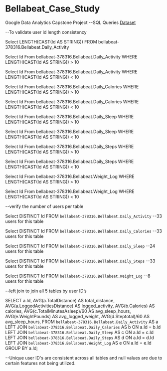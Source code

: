 # Bellabeat_Case_Study
Google Data Analytics Capstone Project
--SQL Queries 
[Dataset](https://www.kaggle.com/datasets/arashnic/fitbit)

--To validate user id length consistency 

Select LENGTH(CAST(Id AS STRING)) 
FROM bellabeat-378316.Bellabeat.Daily_Activity

Select 
Id
From bellabeat-378316.Bellabeat.Daily_Activity
WHERE LENGTH(CAST(Id AS STRING)) > 10

Select
 Id
From bellabeat-378316.Bellabeat.Daily_Activity
WHERE LENGTH(CAST(Id AS STRING)) < 10

Select
 Id
From bellabeat-378316.Bellabeat.Daily_Calories
WHERE LENGTH(CAST(Id AS STRING)) > 10

Select
 Id
From bellabeat-378316.Bellabeat.Daily_Calories
WHERE LENGTH(CAST(Id AS STRING)) < 10

Select
 Id
From bellabeat-378316.Bellabeat.Daily_Sleep
WHERE LENGTH(CAST(Id AS STRING)) > 10

Select
 Id
From bellabeat-378316.Bellabeat.Daily_Sleep
WHERE LENGTH(CAST(Id AS STRING)) < 10

Select
 Id
From bellabeat-378316.Bellabeat.Daily_Steps
WHERE LENGTH(CAST(Id AS STRING)) > 10

Select
 Id
From bellabeat-378316.Bellabeat.Daily_Steps
WHERE LENGTH(CAST(Id AS STRING)) < 10

Select
 Id
From bellabeat-378316.Bellabeat.Weight_Log
WHERE LENGTH(CAST(Id AS STRING)) > 10

Select
 Id
From bellabeat-378316.Bellabeat.Weight_Log
WHERE LENGTH(CAST(Id AS STRING)) < 10

--verify the number of users per table

Select
DISTINCT Id
FROM `bellabeat-378316.Bellabeat.Daily_Activity`
--33 users for this table

Select
DISTINCT Id
FROM `bellabeat-378316.Bellabeat.Daily_Calories`
--33 users for this table

Select
DISTINCT Id
FROM `bellabeat-378316.Bellabeat.Daily_Sleep`
--24 users for this table

Select
DISTINCT Id
FROM `bellabeat-378316.Bellabeat.Daily_Steps`
--33 users for this table

Select
DISTINCT Id
FROM `bellabeat-378316.Bellabeat.Weight_Log`
--8 users for this table

--left join to join all 5 tables by user ID’s

SELECT a.Id, AVG(a.TotalDistance) AS total_distance,
AVG(a.LoggedActivitiesDistance) AS logged_activity,
AVG(b.Calories) AS calories,
AVG(c.TotalMinutesAsleep)/60 AS avg_sleep_hours,
AVG(e.WeightPounds) AS avg_logged_weight,
AVG(d.Steptotal)/60 AS avg_sleep_hours,
FROM `bellabeat-378316.Bellabeat.Daily_Activity`
AS a LEFT JOIN `bellabeat-378316.Bellabeat.Daily_Calories`
 AS b ON a.Id = b.Id
 LEFT JOIN `bellabeat-378316.Bellabeat.Daily_Sleep`
 AS c ON a.Id = c.Id
 LEFT JOIN `bellabeat-378316.Bellabeat.Daily_Steps`
 AS d ON a.Id = d.Id
 LEFT JOIN `bellabeat-378316.Bellabeat.Weight_Log`
 AS e ON a.Id = e.Id
 GROUP BY a.Id;
 
 --Unique user ID's are consistent across all tables and null values are due to certain features not being utilized. 




